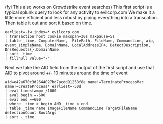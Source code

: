 (fyi This also works on Crowdstrike event searches) 
This first script is a typical splunk query to look for any activity to evilcorp.com 
We make it a little more efficient and less robust by piping everything into a 
transcation. Then table it out and sort it based on time. 

```
earliest=-1w index=* evilcorp.com 
| transaction host cookie maxspan=30s maxpause=5s 
| table _time, ComputerName,  FilePath, FileName, CommandLine, aip, event_simpleName, DomainName, LocalAddressIP4, DetectDescription, DnsRequests{}.DomainName
| sort _time
| fillnull value="-" 
```
Next we take the AID field from the output of the first script 
and use that AID to pivot around +/- 10 minutes around the time of event
```
aid=e42a670c3d2644027bd7acdd91258f8e name!=TerminateProcessMac name!=CreateProcess* earliest=-30d 
| eval timestamp= /1000
| eval begin =-600
| eval end =+600
| where _time > begin AND _time < end
| table _time name ImageFileName CommandLine TargetFileName detectionCount BootArgs 
| sort -_time
```
